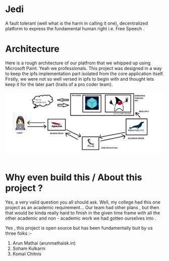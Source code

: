 # Jedi

 A fault tolerant (well what is the harm in calling it one), decentralized platform to express the fundamental human right i.e. Free Speech . 

# Architecture

 Here is a rough architecture of our platfrom that we whipped up using Microsoft Paint. Yeah we professionals.
 This project was  designed in a way to keep the ipfs implementation part isolated from the core application itself. Firstly, we were not so well versed in ipfs to begin with and thought lets keep it for the later part
 (traits of a pro coder team).
<br><br>
![Architecture](Extras/arch-images/arch1.png)
<br><br>

# Why even build this / About this project ?

Yes, a very valid question you all should ask.
Well, my college had this one project as an academic requirement...
Our team had other plans , but then that would be kinda really hard to finish in the given time frame with all the other academic and non - academic work we had gotten ourselves into . 

Yes , this project is open source but has been fundamentally buit by us three folks :-

1) Arun Mathai (arunmathaisk.in)
2) Soham Kulkarni
3) Komal Chitnis 

